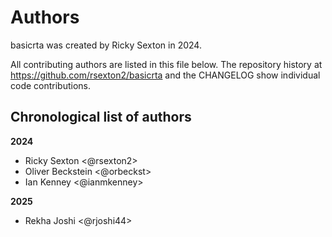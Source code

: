 # Authors

basicrta was created by Ricky Sexton in 2024.


All contributing authors are listed in this file below.
The repository history at https://github.com/rsexton2/basicrta
and the CHANGELOG show individual code contributions.

## Chronological list of authors

<!--
The rules for this file:
  * Authors are sorted chronologically, earliest to latest
  * Please format it each entry as "Preferred name <GitHub username>"
  * Your preferred name is whatever you wish to go by --
    it does *not* have to be your legal name!
  * Please start a new section for each new year
  * Don't ever delete anything
-->

**2024**
- Ricky Sexton <@rsexton2>
- Oliver Beckstein <@orbeckst>
- Ian Kenney <@ianmkenney>

**2025**
- Rekha Joshi <@rjoshi44>
